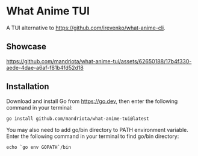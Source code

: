 # What Anime TUI
A TUI alternative to https://github.com/irevenko/what-anime-cli.

## Showcase
https://github.com/mandriota/what-anime-tui/assets/62650188/17b4f330-aede-4dae-a6af-f81b4fd52d18

## Installation

Download and install Go from https://go.dev, then enter the following command in your terminal:
```
go install github.com/mandriota/what-anime-tui@latest
```

You may also need to add go/bin directory to PATH environment variable.
Enter the following command in your terminal to find go/bin directory:
```
echo `go env GOPATH`/bin
```
